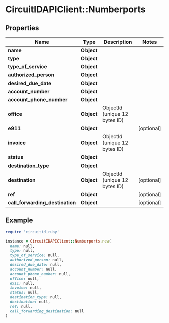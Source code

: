 # CircuitIDAPIClient::Numberports

## Properties

| Name | Type | Description | Notes |
| ---- | ---- | ----------- | ----- |
| **name** | **Object** |  |  |
| **type** | **Object** |  |  |
| **type_of_service** | **Object** |  |  |
| **authorized_person** | **Object** |  |  |
| **desired_due_date** | **Object** |  |  |
| **account_number** | **Object** |  |  |
| **account_phone_number** | **Object** |  |  |
| **office** | **Object** | ObjectId (unique 12 bytes ID) |  |
| **e911** | **Object** |  | [optional] |
| **invoice** | **Object** | ObjectId (unique 12 bytes ID) |  |
| **status** | **Object** |  |  |
| **destination_type** | **Object** |  |  |
| **destination** | **Object** | ObjectId (unique 12 bytes ID) | [optional] |
| **ref** | **Object** |  | [optional] |
| **call_forwarding_destination** | **Object** |  | [optional] |

## Example

```ruby
require 'circuitid_ruby'

instance = CircuitIDAPIClient::Numberports.new(
  name: null,
  type: null,
  type_of_service: null,
  authorized_person: null,
  desired_due_date: null,
  account_number: null,
  account_phone_number: null,
  office: null,
  e911: null,
  invoice: null,
  status: null,
  destination_type: null,
  destination: null,
  ref: null,
  call_forwarding_destination: null
)
```

